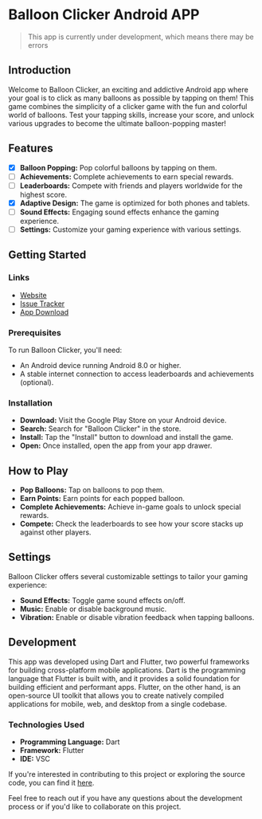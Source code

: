 
# Balloon Clicker Android APP
> This app is currently under development, which means there may be errors


## Introduction
Welcome to Balloon Clicker, an exciting and addictive Android app where your goal is to click as many balloons as possible by tapping on them! This game combines the simplicity of a clicker game with the fun and colorful world of balloons. Test your tapping skills, increase your score, and unlock various upgrades to become the ultimate balloon-popping master!
## Features
- [x]  **Balloon Popping:** Pop colorful balloons by tapping on them.
- [ ]  **Achievements:** Complete achievements to earn special rewards.
- [ ]  **Leaderboards:** Compete with friends and players worldwide for the highest score.
- [x]  **Adaptive Design:** The game is optimized for both phones and tablets.
- [ ]  **Sound Effects:** Engaging sound effects enhance the gaming experience.
- [ ]  **Settings:** Customize your gaming experience with various settings.
## Getting Started

### Links
- [Website](Google.com)
- [Issue Tracker](https://github.com/vyPal/erasmus-ig/issues)
- [App Download](https://play.google.com/)

### Prerequisites
To run Balloon Clicker, you'll need:

- An Android device running Android 8.0 or higher.
- A stable internet connection to access leaderboards and achievements (optional).

### Installation
- **Download:**  Visit the Google Play Store on your Android device.
- **Search:** Search for "Balloon Clicker" in the store.
- **Install:** Tap the "Install" button to download and install the game.
- **Open:** Once installed, open the app from your app drawer.
## How to Play
- **Pop Balloons:** Tap on balloons to pop them.
- **Earn Points:** Earn points for each popped balloon.
- **Complete Achievements:** Achieve in-game goals to unlock special rewards.
- **Compete:** Check the leaderboards to see how your score stacks up against other players.

## Settings
Balloon Clicker offers several customizable settings to tailor your gaming experience:

- **Sound Effects:** Toggle game sound effects on/off.
- **Music:** Enable or disable background music.
- **Vibration:** Enable or disable vibration feedback when tapping balloons.

## Development

This app was developed using Dart and Flutter, two powerful frameworks for building cross-platform mobile applications. Dart is the programming language that Flutter is built with, and it provides a solid foundation for building efficient and performant apps. Flutter, on the other hand, is an open-source UI toolkit that allows you to create natively compiled applications for mobile, web, and desktop from a single codebase. 

### Technologies Used

- **Programming Language:** Dart
- **Framework:** Flutter
- **IDE:** VSC

If you're interested in contributing to this project or exploring the source code, you can find it [here](https://github.com/vyPal/erasmus-ig).

Feel free to reach out if you have any questions about the development process or if you'd like to collaborate on this project.
